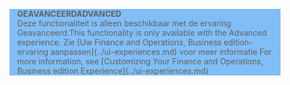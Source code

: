 <blockquote STYLE="background: #81BEF7;border-left:None"><span data-ttu-id="5dedf-101"><b>GEAVANCEERD</b></span><span class="sxs-lookup"><span data-stu-id="5dedf-101"><b>ADVANCED</b></span></span><br /><span data-ttu-id="5dedf-102">Deze functionaliteit is alleen beschikbaar met de ervaring Geavanceerd.</span><span class="sxs-lookup"><span data-stu-id="5dedf-102">This functionality is only available with the Advanced experience.</span></span> <span data-ttu-id="5dedf-103">Zie [Uw Finance and Operations, Business edition-ervaring aanpassen](../ui-experiences.md) voor meer informatie </span><span class="sxs-lookup"><span data-stu-id="5dedf-103">For more information, see [Customizing Your Finance and Operations, Business edition  Experience](../ui-experiences.md) </span></span></blockquote>
